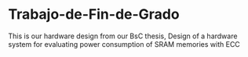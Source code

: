 # Trabajo-de-Fin-de-Grado
This is our hardware design from our BsC thesis, Design of a hardware system for evaluating power consumption of SRAM memories with ECC
